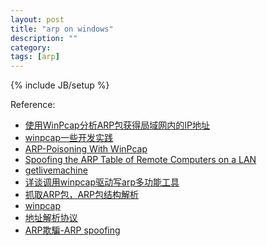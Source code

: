 ```yaml
---
layout: post
title: "arp on windows"
description: ""
category: 
tags: [arp]
---
```

{% include JB/setup %}

Reference:

* [使用WinPcap分析ARP包获得局域网内的IP地址](http://blog.csdn.net/fishbaoyu/article/details/5982816)
* [winpcap一些开发实践](http://blog.163.com/cxmapleleave@126/blog/static/9735695200946103926699/)
* [ARP-Poisoning With WinPcap](http://badishi.com/arp-poisoning-with-winpcap/)
* [Spoofing the ARP Table of Remote Computers on a LAN](http://www.codeproject.com/articles/6579/spoofing-the-arp-table-of-remote-computers-on-a-la)
* [getlivemachine](http://www.pudn.com/downloads238/sourcecode/windows/console/detail1112177.html)
* [详谈调用winpcap驱动写arp多功能工具](http://www.cnblogs.com/Mr_JinRui/archive/2010/07/15/1778211.html)
* [抓取ARP包，ARP包结构解析](http://hi.baidu.com/lewvan/item/2b707bea1a5332c3baf37dea)
* [winpcap](http://www.winpcap.org/)
* [地址解析协议](http://zh.wikipedia.org/zh-cn/ARP)
* [ARP欺騙-ARP spoofing](http://zh.wikipedia.org/wiki/ARP%E6%AC%BA%E9%A8%99)


